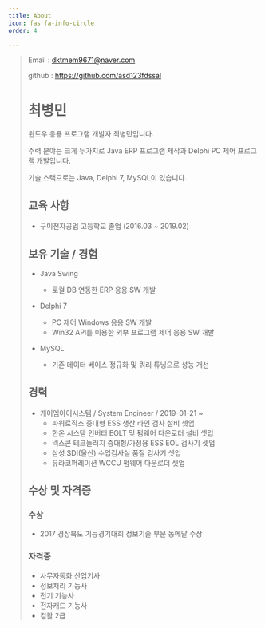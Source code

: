 ```yaml
---
title: About
icon: fas fa-info-circle
order: 4

---
```


> Email : dktmem9671@naver.com
>
> github : https://github.com/asd123fdssal
>
> # 최병민
>
> 윈도우 응용 프로그램 개발자 최병민입니다.
>
> 주력 분야는 크게 두가지로 Java ERP 프로그램 제작과 Delphi PC 제어 프로그램 개발입니다.
>
> 기술 스택으로는 Java, Delphi 7, MySQL이 있습니다.
>
> ## 교육 사항
>
> - 구미전자공업 고등학교 졸업 (2016.03 ~ 2019.02)
>
> ## 보유 기술 / 경험
>
> - Java Swing 
>   * 로컬 DB 연동한 ERP 응용 SW 개발
>
> - Delphi 7
>   * PC 제어 Windows 응용 SW 개발
>   * Win32 API를 이용한 외부 프로그램 제어 응용 SW 개발
>
> - MySQL
>   * 기존 데이터 베이스 정규화 및 쿼리 튜닝으로 성능 개선
>
> ## 경력
>
> - 케이엠아이시스템 / System Engineer / 2019-01-21 ~
>   - 파워로직스 중대형 ESS 생산 라인 검사 설비 셋업
>   - 한온 시스템 인버터 EOLT 및 펌웨어 다운로더 설비 셋업
>   - 넥스콘 테크놀러지 중대형/가정용 ESS  EOL 검사기 셋업
>   - 삼성 SDI(울산) 수입검사실 품질 검사기 셋업
>   - 유라코퍼레이션 WCCU 펌웨어 다운로더 셋업
>   
>   
>
>
> ## 수상 및 자격증
>
> ### 수상
>
> - 2017 경상북도 기능경기대회 정보기술 부문 동메달 수상
>
>
> ### 자격증
>
> - 사무자동화 산업기사
> - 정보처리 기능사
> - 전기 기능사
> - 전자캐드 기능사
> - 컴활 2급